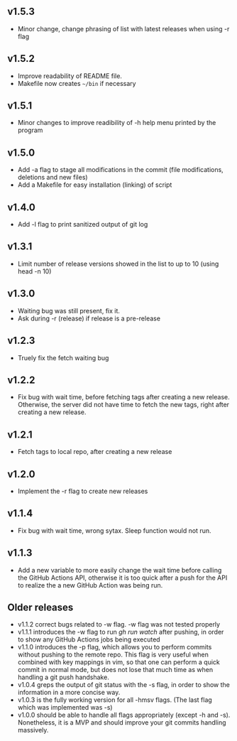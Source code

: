 ## v1.5.3
* Minor change, change phrasing of list with latest releases when using -r flag
## v1.5.2
* Improve readability of README file. 
* Makefile now creates `~/bin` if necessary
## v1.5.1
* Minor changes to improve readibility of -h help menu printed by the program
## v1.5.0
* Add -a flag to stage all modifications in the commit (file modifications, deletions and new files)
* Add a Makefile for easy installation (linking) of script
## v1.4.0
* Add -l flag to print sanitized output of git log
## v1.3.1
* Limit number of release versions showed in the list to up to 10 (using head -n 10)
## v1.3.0
* Waiting bug was still present, fix it.
* Ask during -r (release) if release is a pre-release
## v1.2.3
* Truely fix the fetch waiting bug
## v1.2.2
* Fix bug with wait time, before fetching tags after creating a new release.
Otherwise, the server did not have time to fetch the new tags, right after
creating a new release.
## v1.2.1
* Fetch tags to local repo, after creating a new release
## v1.2.0
* Implement the -r flag to create new releases
## v1.1.4
* Fix bug with wait time, wrong sytax. Sleep function would not run.
## v1.1.3 
* Add a new variable to more easily change the wait time before calling the GitHub Actions API, otherwise it is too quick after a push for the API to realize the a new GitHub Action was being run.

## Older releases
* v1.1.2 correct bugs related to -w flag. -w flag was not tested properly
* v1.1.1 introduces the -w flag to run *gh run watch* after pushing, in order to show any GitHub Actions jobs being executed
* v1.1.0 introduces the -p flag, which allows you to perform commits without pushing to the remote repo. This flag is very useful when combined with key mappings in vim, so that one can perform a quick commit in normal mode, but does not lose that much time as when handling a git push handshake.
* v1.0.4 greps the output of git status with the -s flag, in order to show the information in a more concise way.
* v1.0.3 is the fully working version for all -hmsv flags. (The last flag which was implemented was -s)
* v1.0.0 should be able to handle all flags appropriately (except -h and -s). Nonetheless, it is a MVP and should improve your git commits handling massively.

